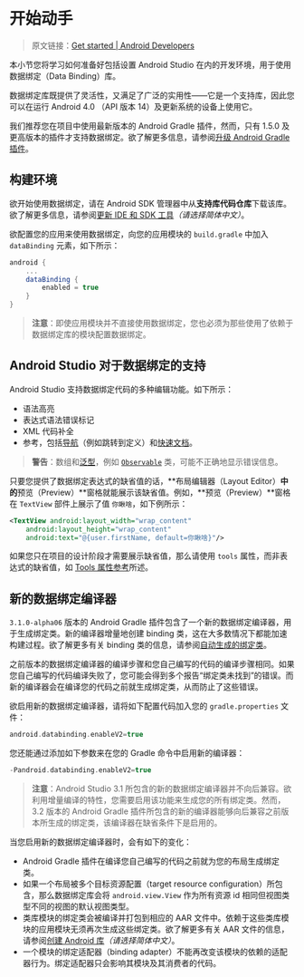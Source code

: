 # 开始动手
> 原文链接：[Get started  |  Android Developers](https://developer.android.google.cn/topic/libraries/data-binding/start)

本小节您将学习如何准备好包括设置 Android Studio 在内的开发环境，用于使用数据绑定（Data Binding）库。

数据绑定库既提供了灵活性，又满足了广泛的实用性——它是一个支持库，因此您可以在运行 Android 4.0 （API 版本 14）及更新系统的设备上使用它。

我们推荐您在项目中使用最新版本的 Android Gradle 插件，然而，只有 1.5.0 及更高版本的插件才支持数据绑定。欲了解更多信息，请参阅[升级 Android Gradle 插件](https://developer.android.google.cn/studio/releases/gradle-plugin#updating-plugin)。

## 构建环境

欲开始使用数据绑定，请在 Android SDK 管理器中从**支持库代码仓库**下载该库。欲了解更多信息，请参阅[更新 IDE 和 SDK 工具](https://developer.android.google.cn/studio/intro/update)*（请选择简体中文）*。

欲配置您的应用来使用数据绑定，向您的应用模块的 `build.gradle` 中加入 `dataBinding` 元素，如下所示：

```gradle
android {
    ...
    dataBinding {
        enabled = true
    }
}
```

> **注意**：即使应用模块并不直接使用数据绑定，您也必须为那些使用了依赖于数据绑定库的模块配置数据绑定。

## Android Studio 对于数据绑定的支持

Android Studio 支持数据绑定代码的多种编辑功能。如下所示：

* 语法高亮
* 表达式语法错误标记
* XML 代码补全
* 参考，包括[导航](https://www.jetbrains.com/help/idea/2017.1/navigation-in-source-code.html)（例如跳转到定义）和[快速文档](https://www.jetbrains.com/help/idea/2017.1/viewing-inline-documentation.html)。

> **警告**：数组和[泛型](https://docs.oracle.com/javase/tutorial/java/generics/types.html)，例如 [`Observable`](https://developer.android.google.cn/reference/android/databinding/Observable`) 类，可能不正确地显示错误信息。

只要您提供了数据绑定表达式的缺省值的话，**布局编辑器（Layout Editor）**中的**预览（Preview）**窗格就能展示该缺省值。例如，**预览（Preview）**窗格在 `TextView` 部件上展示了值 `你瞅啥`，如下例所示：

```xml
<TextView android:layout_width="wrap_content"
    android:layout_height="wrap_content"
    android:text="@{user.firstName, default=你瞅啥}"/>
```

如果您只在项目的设计阶段才需要展示缺省值，那么请使用 `tools` 属性，而非表达式的缺省值，如 [Tools 属性参考](https://developer.android.google.cn/studio/write/tool-attributes)所述。

## 新的数据绑定编译器

`3.1.0-alpha06` 版本的 Android Gradle 插件包含了一个新的数据绑定编译器，用于生成绑定类。新的编译器增量地创建 binding 类，这在大多数情况下都能加速构建过程。欲了解更多有关 binding 类的信息，请参阅[自动生成的绑定类](https://github.com/Android-Jetpack-Chinese-Translation/android-jetpack-chinese-translation/blob/master/DOCS/B_Guides/3_Core_topics/3_2_Architecture_Components/3_2_3_Data_Binding_Library/3_2_3_5_Generated_binding_classes.md)。

之前版本的数据绑定编译器的编译步骤和您自己编写的代码的编译步骤相同。如果您自己编写的代码编译失败了，您可能会得到多个报告“绑定类未找到”的错误。而新的编译器会在编译您的代码之前就生成绑定类，从而防止了这些错误。

欲启用新的数据绑定编译器，请将如下配置代码加入您的 `gradle.properties` 文件：

```gradle
android.databinding.enableV2=true
```

您还能通过添加如下参数来在您的 Gradle 命令中启用新的编译器：

```gradle
-Pandroid.databinding.enableV2=true
```

> **注意**：Android Studio 3.1 所包含的新的数据绑定编译器并不向后兼容。欲利用增量编译的特性，您需要启用该功能来生成您的所有绑定类。然而，3.2 版本的 Android Gradle 插件所包含的新的编译器能够向后兼容之前版本所生成的绑定类，该编译器在缺省条件下是启用的。

当您启用新的数据绑定编译器时，会有如下的变化：

* Android Gradle 插件在编译您自己编写的代码之前就为您的布局生成绑定类。
* 如果一个布局被多个目标资源配置（target resource configuration）所包含，那么数据绑定库会将 `android.view.View` 作为所有资源 id 相同但视图类型不同的视图的默认视图类型。
* 类库模块的绑定类会被编译并打包到相应的 AAR 文件中。依赖于这些类库模块的应用模块无须再次生成这些绑定类。欲了解更多有关 AAR 文件的信息，请参阅[创建 Android 库](https://developer.android.google.cn/studio/projects/android-library)*（请选择简体中文）*。
* 一个模块的绑定适配器（binding adapter）不能再改变该模块的依赖的适配器行为。绑定适配器只会影响其模块及其消费者的代码。





